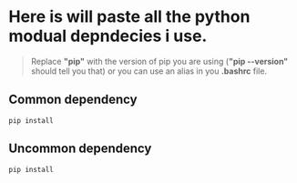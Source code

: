 # Here is will paste all the python modual depndecies i use.

> Replace __"pip"__ with the version of pip you are using (__"pip --version"__ should tell you that) or you can use an alias in you __.bashrc__ file.

## Common dependency

~~~
pip install 
~~~

## Uncommon dependency

~~~
pip install 
~~~
